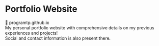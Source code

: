 # Portfolio Website
🔗 programtp.github.io  
My personal portfolio website with comprehensive details on my previous experiences and projects!  
Social and contact information is also present there.
